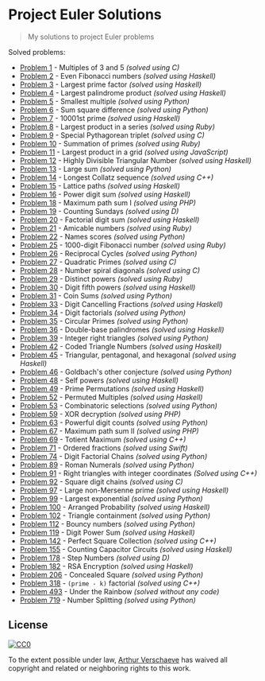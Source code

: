 # Project Euler Solutions

> My solutions to project Euler problems

Solved problems:

* [Problem 1](/1/) - Multiples of 3 and 5 *(solved using C)*
* [Problem 2](/2/) - Even Fibonacci numbers *(solved using Haskell)*
* [Problem 3](/3/) - Largest prime factor *(solved using Haskell)*
* [Problem 4](/4/) - Largest palindrome product *(solved using Haskell)*
* [Problem 5](/5/) - Smallest multiple *(solved using Python)*
* [Problem 6](/6/) - Sum square difference *(solved using Python)*
* [Problem 7](/7/) - 10001st prime *(solved using Haskell)*
* [Problem 8](/8/) - Largest product in a series *(solved using Ruby)*
* [Problem 9](/9/) - Special Pythagorean triplet *(solved using C)*
* [Problem 10](/10/) - Summation of primes *(solved using Ruby)*
* [Problem 11](/11/) - Largest product in a grid *(solved using JavaScript)*
* [Problem 12](/12/) - Highly Divisible Triangular Number *(solved using Haskell)*
* [Problem 13](/13/) - Large sum *(solved using Python)*
* [Problem 14](/14/) - Longest Collatz sequence *(solved using C++)*
* [Problem 15](/15/) - Lattice paths *(solved using Haskell)*
* [Problem 16](/16/) - Power digit sum *(solved using Haskell)*
* [Problem 18](/18/) - Maximum path sum I *(solved using PHP)*
* [Problem 19](/19/) - Counting Sundays *(solved using D)*
* [Problem 20](/20/) - Factorial digit sum *(solved using Haskell)*
* [Problem 21](/21/) - Amicable numbers *(solved using Ruby)*
* [Problem 22](/22/) - Names scores *(solved using Python)*
* [Problem 25](/25/) - 1000-digit Fibonacci number *(solved using Ruby)*
* [Problem 26](/26/) - Reciprocal Cycles *(solved using Python)*
* [Problem 27](/27/) - Quadratic Primes *(solved using C)*
* [Problem 28](/28/) - Number spiral diagonals *(solved using C)*
* [Problem 29](/29/) - Distinct powers *(solved using Ruby)*
* [Problem 30](/30/) - Digit fifth powers *(solved using Haskell)*
* [Problem 31](/31/) - Coin Sums *(solved using Python)*
* [Problem 33](/33/) - Digit Cancelling Fractions *(solved using Haskell)*
* [Problem 34](/34/) - Digit factorials *(solved using Python)*
* [Problem 35](/35/) - Circular Primes *(solved using Python)*
* [Problem 36](/36/) - Double-base palindromes *(solved using Haskell)*
* [Problem 39](/39/) - Integer right triangles *(solved using Python)*
* [Problem 42](/42/) - Coded Triangle Numbers *(solved using Haskell)*
* [Problem 45](/45/) - Triangular, pentagonal, and hexagonal *(solved using Haskell)*
* [Problem 46](/46/) - Goldbach's other conjecture *(solved using Python)*
* [Problem 48](/48/) - Self powers *(solved using Haskell)*
* [Problem 49](/49/) - Prime Permutations *(solved using Haskell)*
* [Problem 52](/52/) - Permuted Multiples *(solved using Haskell)*
* [Problem 53](/53/) - Combinatoric selections *(solved using Python)*
* [Problem 59](/59/) - XOR decryption *(solved using PHP)*
* [Problem 63](/63/) - Powerful digit counts *(solved using Python)*
* [Problem 67](/67/) - Maximum path sum II *(solved using PHP)*
* [Problem 69](/69/) - Totient Maximum *(solved using C++)*
* [Problem 71](/71/) - Ordered fractions *(solved using Swift)*
* [Problem 74](/74/) - Digit Factorial Chains *(solved using Python)*
* [Problem 89](/89/) - Roman Numerals *(solved using Python)*
* [Problem 91](/91/) - Right triangles with integer coordinates *(Solved using C++)*
* [Problem 92](/92/) - Square digit chains *(solved using C)*
* [Problem 97](/97/) - Large non-Mersenne prime *(solved using Haskell)*
* [Problem 99](/99/) - Largest exponential *(solved using Python)*
* [Problem 100](/100/) - Arranged Probability *(solved using Haskell)*
* [Problem 102](/102/) - Triangle containment *(solved using Python)*
* [Problem 112](/112/) - Bouncy numbers *(solved using Python)*
* [Problem 119](/119/) - Digit Power Sum *(solved using Haskell)*
* [Problem 142](/142/) - Perfect Square Collection *(solved using C++)*
* [Problem 155](/155/) - Counting Capacitor Circuits *(solved using Haskell)*
* [Problem 178](/178/) - Step Numbers *(solved using D)*
* [Problem 182](/182/) - RSA Encryption *(solved using Haskell)*
* [Problem 206](/206/) - Concealed Square *(solved using Python)*
* [Problem 318](/318/) - `(prime - k)` factorial *(solved using C++)*
* [Problem 493](/493/) - Under the Rainbow *(solved without any code)*
* [Problem 719](/719/) - Number Splitting *(solved using Python)*


## License

[![CC0](http://mirrors.creativecommons.org/presskit/buttons/88x31/svg/cc-zero.svg)](https://creativecommons.org/publicdomain/zero/1.0/)

To the extent possible under law, [Arthur Verschaeve](http://arthurverschaeve.be) has waived all copyright and related or neighboring rights to this work.

